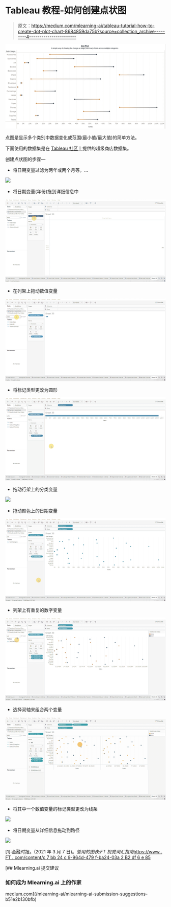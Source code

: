 # Tableau 教程-如何创建点状图

> 原文：<https://medium.com/mlearning-ai/tableau-tutorial-how-to-create-dot-plot-chart-8684859da75b?source=collection_archive---------4----------------------->

![](img/3eb5454361655d366c522ecf21af59c8.png)

点图是显示多个类别中数据变化或范围(最小值/最大值)的简单方法。

下面使用的数据集是在 [Tableau 社区](https://community.tableau.com/s/question/0D54T00000CWeX8SAL/sample-superstore-sales-excelxls)上提供的超级商店数据集。

创建点状图的步骤—

*   将日期变量过滤为两年或两个月等。…

![](img/30feff1f7b50b0789b60c023de058bf4.png)

*   将日期变量(年份)拖到详细信息中

![](img/8120ef02c3b9a11ebb0941dbc09f5938.png)

*   在列架上拖动数值变量

![](img/16608112412943956066cc4225561efe.png)

*   将标记类型更改为圆形

![](img/cd53edd1cdddf6d96b30bcd45cd74d80.png)

*   拖动行架上的分类变量

![](img/e5b120dbd09cf3007877039724c9b1ac.png)

*   拖动颜色上的日期变量

![](img/bae1e7175dbd4f1330e215bfc54515ac.png)

*   列架上有重复的数字变量

![](img/26b73fda39c7f1d61fb0d723b347ca72.png)

*   选择双轴来组合两个变量

![](img/31048a44bd8035d037798a3adb3cff67.png)

*   将其中一个数值变量的标记类型更改为线条

![](img/f46364c0f142c94b6b9bac8bb1794c8c.png)

*   将日期变量从详细信息拖动到路径

![](img/b6b8b4283df9ff28aef019bc24c66203.png)

[1]:金融时报。(2021 年 3 月 7 日)。*管用的图表:FT 视觉词汇指南*[https://www . FT . com/content/c 7 bb 24 c 9-964d-479 f-ba24-03a 2 B2 df 6 e 85](https://www.ft.com/content/c7bb24c9-964d-479f-ba24-03a2b2df6e85)

[](/mlearning-ai/mlearning-ai-submission-suggestions-b51e2b130bfb) [## Mlearning.ai 提交建议

### 如何成为 Mlearning.ai 上的作家

medium.com](/mlearning-ai/mlearning-ai-submission-suggestions-b51e2b130bfb)